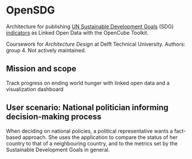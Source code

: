 # OpenSDG
Architecture for publishing [UN Sustainable Development Goals](http://www.un.org/sustainabledevelopment/sustainable-development-goals/) (SDG) [indicators](http://unstats.un.org/sdgs/indicators/database/) as Linked Open Data with the OpenCube Toolkit.

Coursework for *Architecture Design* at Delft Technical University. Authors: group 4. Not actively maintained.

## Mission and scope
Track progress on ending world hunger with linked open data and a visualization dashboard

## User scenario: National politician informing decision-making process
When deciding on national policies, a political representative wants a fact-based approach. She uses the application to compare the status of her country to that of a neighbouring country, and to the metrics set by the Sustainable Development Goals in general.

